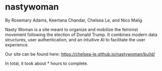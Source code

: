 # nastywoman

By Rosemary Adams, Keertana Chandar, Chelsea Le, and Nico Malig

Nasty Woman is a site meant to organize and mobilize the feminist movement following the election of Donald Trump. It combines modern data structures, user authentication, and an intuitive AI to facilitate the user experience. 

Our site can be found here: https://chelsea-le.github.io/nastywoman/build/

In total, it took about * hours to complete.
